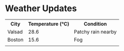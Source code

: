 # Weather Updates

<!-- WEATHER-UPDATE-START -->
<table><tr><th>City</th><th>Temperature (°C)</th><th>Condition</th></tr><tr><td>Valsad</td><td>28.6</td><td>Patchy rain nearby</td></tr><tr><td>Boston</td><td>15.6</td><td>Fog</td></tr><tr><td></td><td></td><td></td></tr></table>
<!-- WEATHER-UPDATE-END -->

